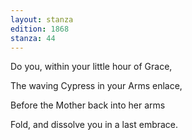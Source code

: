 ```yaml
---
layout: stanza
edition: 1868
stanza: 44
---
```


Do you, within your little hour of Grace,

The waving Cypress in your Arms enlace,

Before the Mother back into her arms

Fold, and dissolve you in a last embrace.